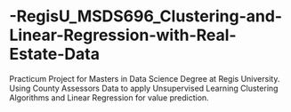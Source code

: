 # -RegisU_MSDS696_Clustering-and-Linear-Regression-with-Real-Estate-Data
Practicum Project for Masters in Data Science Degree at Regis University.  Using County Assessors Data to apply Unsupervised Learning Clustering Algorithms and Linear Regression for value prediction.
